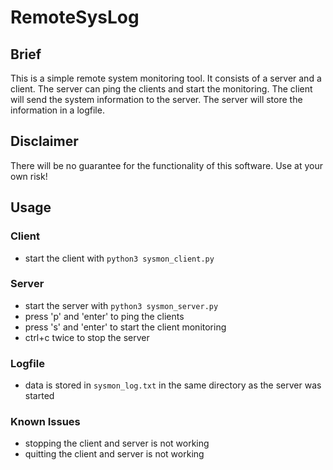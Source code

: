 # RemoteSysLog
## Brief
This is a simple remote system monitoring tool. It consists of a server and a client. The server can ping the clients and start the monitoring. The client will send the system information to the server. The server will store the information in a logfile.
## Disclaimer
There will be no guarantee for the functionality of this software. Use at your own risk!
## Usage
### Client
* start the client with `python3 sysmon_client.py`

### Server
* start the server with `python3 sysmon_server.py`
* press 'p' and 'enter' to ping the clients
* press 's' and 'enter' to start the client monitoring
* ctrl+c twice to stop the server

### Logfile
* data is stored in `sysmon_log.txt` in the same directory as the server was started

### Known Issues
* stopping the client and server is not working
* quitting the client and server is not working
